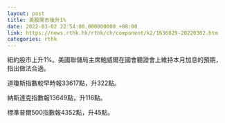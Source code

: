 ```yaml
---
layout: post
title: 美股開市後升1%
date: 2022-03-02 22:54:00.000000000 +08:00
link: https://news.rthk.hk/rthk/ch/component/k2/1636829-20220302.htm
categories: rthk
---
```


紐約股市上升1%。美國聯儲局主席鮑威爾在國會聽證會上維持本月加息的預期，指出做法合適。

道瓊斯指數較早時報33617點，升322點。

納斯達克指數報13649點，升116點。

標準普爾500指數報4352點，升45點。
